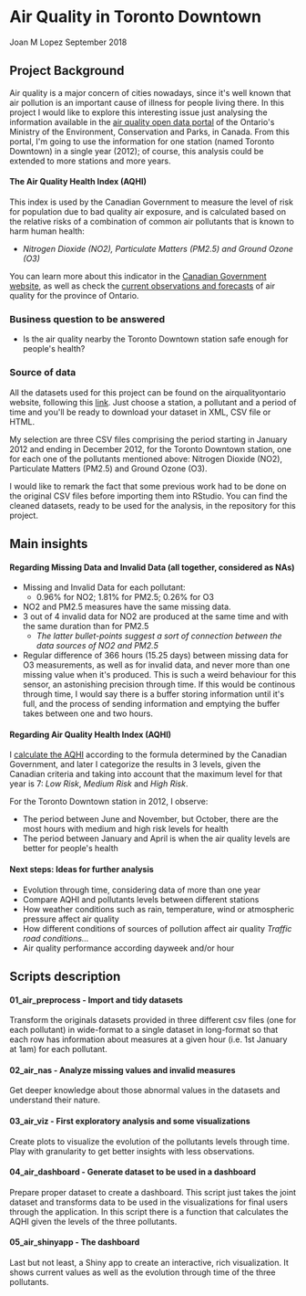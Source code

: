 Air Quality in Toronto Downtown
================
Joan M Lopez
September 2018

Project Background
------------------

Air quality is a major concern of cities nowadays, since it's well known that air pollution is an important cause of illness for people living there. In this project I would like to explore this interesting issue just analysing the information available in the [air quality open data portal](http://www.airqualityontario.com/history/index.php) of the Ontario's Ministry of the Environment, Conservation and Parks, in Canada. From this portal, I'm going to use the information for one station (named Toronto Downtown) in a single year (2012); of course, this analysis could be extended to more stations and more years.

#### The Air Quality Health Index (AQHI)

This index is used by the Canadian Government to measure the level of risk for population due to bad quality air exposure, and is calculated based on the relative risks of a combination of common air pollutants that is known to harm human health:

-   *Nitrogen Dioxide (NO2), Particulate Matters (PM2.5) and Ground Ozone (O3)*

You can learn more about this indicator in the [Canadian Government website](https://www.canada.ca/en/environment-climate-change/services/air-quality-health-index/about.html), as well as check the [current observations and forecasts](http://www.airqualityontario.com/aqhi/) of air quality for the province of Ontario.

### Business question to be answered

-   Is the air quality nearby the Toronto Downtown station safe enough for people's health?

### Source of data

All the datasets used for this project can be found on the airqualityontario website, following this [link](http://www.airqualityontario.com/history/index.php). Just choose a station, a pollutant and a period of time and you'll be ready to download your dataset in XML, CSV file or HTML.

My selection are three CSV files comprising the period starting in January 2012 and ending in December 2012, for the Toronto Downtown station, one for each one of the pollutants mentioned above: Nitrogen Dioxide (NO2), Particulate Matters (PM2.5) and Ground Ozone (O3).

I would like to remark the fact that some previous work had to be done on the original CSV files before importing them into RStudio. You can find the cleaned datasets, ready to be used for the analysis, in the repository for this project.

Main insights
-------------

#### Regarding Missing Data and Invalid Data (all together, considered as NAs)

-   Missing and Invalid Data for each pollutant:
    -   0.96% for NO2; 1.81% for PM2.5; 0.26% for O3
-   NO2 and PM2.5 measures have the same missing data.
-   3 out of 4 invalid data for NO2 are produced at the same time and with the same duration than for PM2.5
    -   *The latter bullet-points suggest a sort of connection between the data sources of NO2 and PM2.5*
-   Regular difference of 366 hours (15.25 days) between missing data for O3 measurements, as well as for invalid data, and never more than one missing value when it's produced. This is such a weird behaviour for this sensor, an astonishing precision through time. If this would be continous through time, I would say there is a buffer storing information until it's full, and the process of sending information and emptying the buffer takes between one and two hours.

<!-- #### Regarding Levels of Pollutants -->
<!-- * About Dioxide Nitrogen -->
<!-- * About Particulate Matter -->
<!-- * About Ground Ozone (senoide inside another senoide, with a period of 15 days between peaks) -->
#### Regarding Air Quality Health Index (AQHI)

I [calculate the AQHI](https://en.wikipedia.org/wiki/Air_Quality_Health_Index_(Canada)#Calculation) according to the formula determined by the Canadian Government, and later I categorize the results in 3 levels, given the Canadian criteria and taking into account that the maximum level for that year is 7: *Low Risk*, *Medium Risk* and *High Risk*.

For the Toronto Downtown station in 2012, I observe:

-   The period between June and November, but October, there are the most hours with medium and high risk levels for health
-   The period between January and April is when the air quality levels are better for people's health

#### Next steps: Ideas for further analysis

-   Evolution through time, considering data of more than one year
-   Compare AQHI and pollutants levels between different stations
-   How weather conditions such as rain, temperature, wind or atmospheric pressure affect air quality
-   How different conditions of sources of pollution affect air quality *Traffic road conditions...*
-   Air quality performance according dayweek and/or hour

Scripts description
-------------------

#### 01\_air\_preprocess - Import and tidy datasets

Transform the originals datasets provided in three different csv files (one for each pollutant) in wide-format to a single dataset in long-format so that each row has information about measures at a given hour (i.e. 1st January at 1am) for each pollutant.

#### 02\_air\_nas - Analyze missing values and invalid measures

Get deeper knowledge about those abnormal values in the datasets and understand their nature.

#### 03\_air\_viz - First exploratory analysis and some visualizations

Create plots to visualize the evolution of the pollutants levels through time. Play with granularity to get better insights with less observations.

#### 04\_air\_dashboard - Generate dataset to be used in a dashboard

Prepare proper dataset to create a dashboard. This script just takes the joint dataset and transforms data to be used in the visualizations for final users through the application. In this script there is a function that calculates the AQHI given the levels of the three pollutants.

#### 05\_air\_shinyapp - The dashboard

Last but not least, a Shiny app to create an interactive, rich visualization. It shows current values as well as the evolution through time of the three pollutants.
